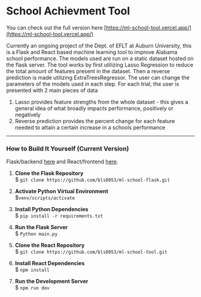 # School Achievment Tool
You can check out the full version here [https://ml-school-tool.vercel.app/](https://ml-school-tool.vercel.app/)

Currently an ongoing project of the Dept. of EFLT at Auburn University, this is a Flask and React based machine learning tool to improve Alabama school performance. The models used are run on a static dataset hosted on the flask server. The tool works by first utilizing Lasso Regression to reduce the total amount of features present in the dataset. Then a reverse prediction is made utilizing ExtraTreesRegressor. The user can change the parameters of the models used in each step. 
For each trial, the user is presented with 2 main pieces of data 

1. Lasso provides feature strengths from the whole dataset - this gives a general idea of what broadly impacts performance, positively or negatively
2. Reverse prediction provides the percent change for each feature needed to attain a certain increase in a schools performance
---
### How to Build It Yourself (Current Version)
Flask/backend [here](https://github.com/bls0053/ml-school-flask) and React/frontend [here](https://github.com/bls0053/ml-school-tool).
1. **Clone the Flask Repository**\
    $ `git clone https://github.com/bls0053/ml-school-flask.git`

2. **Activate Python Virtual Environment**\
    $`venv/scripts/activate`  

3. **Install Python Dependencies**\
    $ `pip install -r requirements.txt`

4. **Run the Flask Server**\
    $ `Python main.py`

5. **Clone the React Repository**\
    $ `git clone https://github.com/bls0053/ml-school-tool.git`

6. **Install React Dependencies**\
    $ `npm install`

7. **Run the Development Server**\
    $ `npm run dev`





